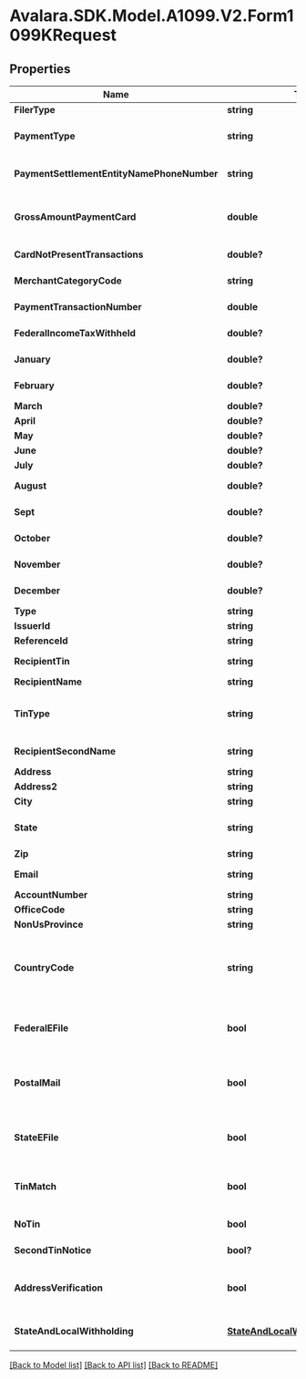 # Avalara.SDK.Model.A1099.V2.Form1099KRequest

## Properties

Name | Type | Description | Notes
------------ | ------------- | ------------- | -------------
**FilerType** | **string** | Filer type (PSE or EPF) | [optional] 
**PaymentType** | **string** | Payment type (payment card or third party network) | [optional] 
**PaymentSettlementEntityNamePhoneNumber** | **string** | Payment settlement entity name and phone number | [optional] 
**GrossAmountPaymentCard** | **double** | Gross amount of payment card/third party network transactions | [optional] 
**CardNotPresentTransactions** | **double?** | Card not present transactions | [optional] 
**MerchantCategoryCode** | **string** | Merchant category code | [optional] 
**PaymentTransactionNumber** | **double** | Number of payment transactions | [optional] 
**FederalIncomeTaxWithheld** | **double?** | Federal income tax withheld | [optional] 
**January** | **double?** | January gross payments | [optional] 
**February** | **double?** | February gross payments | [optional] 
**March** | **double?** | March gross payments | [optional] 
**April** | **double?** | April gross payments | [optional] 
**May** | **double?** | May gross payments | [optional] 
**June** | **double?** | June gross payments | [optional] 
**July** | **double?** | July gross payments | [optional] 
**August** | **double?** | August gross payments | [optional] 
**Sept** | **double?** | September gross payments | [optional] 
**October** | **double?** | October gross payments | [optional] 
**November** | **double?** | November gross payments | [optional] 
**December** | **double?** | December gross payments | [optional] 
**Type** | **string** |  | [optional] 
**IssuerId** | **string** | Issuer ID | [optional] 
**ReferenceId** | **string** | Reference ID | [optional] 
**RecipientTin** | **string** | Recipient Tax ID Number | [optional] 
**RecipientName** | **string** | Recipient name | [optional] 
**TinType** | **string** | Type of TIN (Tax ID Number). Will be one of:  * SSN  * EIN  * ITIN  * ATIN | [optional] 
**RecipientSecondName** | **string** | Recipient second name | [optional] 
**Address** | **string** | Address | 
**Address2** | **string** | Address line 2 | [optional] 
**City** | **string** | City | 
**State** | **string** | US state. Required if CountryCode is \&quot;US\&quot;. | [optional] 
**Zip** | **string** | Zip/postal code | [optional] 
**Email** | **string** | Recipient email address | [optional] 
**AccountNumber** | **string** | Account number | [optional] 
**OfficeCode** | **string** | Office code | [optional] 
**NonUsProvince** | **string** | Foreign province | [optional] 
**CountryCode** | **string** | Country code, as defined at https://www.irs.gov/e-file-providers/country-codes | 
**FederalEFile** | **bool** | Boolean indicating that federal e-filing should be scheduled for this form | [optional] 
**PostalMail** | **bool** | Boolean indicating that postal mailing to the recipient should be scheduled for this form | [optional] 
**StateEFile** | **bool** | Boolean indicating that state e-filing should be scheduled for this form | [optional] 
**TinMatch** | **bool** | Boolean indicating that TIN Matching should be scheduled for this form | [optional] 
**NoTin** | **bool** | Indicates whether the recipient has no TIN | [optional] 
**SecondTinNotice** | **bool?** | Second TIN notice in three years | [optional] 
**AddressVerification** | **bool** | Boolean indicating that address verification should be scheduled for this form | [optional] 
**StateAndLocalWithholding** | [**StateAndLocalWithholdingRequest**](StateAndLocalWithholdingRequest.md) | State and local withholding information | [optional] 

[[Back to Model list]](../../../README.md#documentation-for-models) [[Back to API list]](../../../README.md#documentation-for-api-endpoints) [[Back to README]](../../../README.md)

